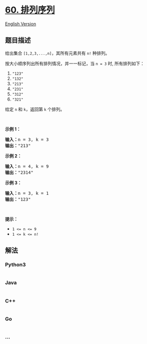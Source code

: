 # [60. 排列序列](https://leetcode.cn/problems/permutation-sequence)

[English Version](/solution/0000-0099/0060.Permutation%20Sequence/README_EN.md)

## 题目描述

<!-- 这里写题目描述 -->

<p>给出集合 <code>[1,2,3,...,n]</code>，其所有元素共有 <code>n!</code> 种排列。</p>

<p>按大小顺序列出所有排列情况，并一一标记，当 <code>n = 3</code> 时, 所有排列如下：</p>

<ol>
	<li><code>"123"</code></li>
	<li><code>"132"</code></li>
	<li><code>"213"</code></li>
	<li><code>"231"</code></li>
	<li><code>"312"</code></li>
	<li><code>"321"</code></li>
</ol>

<p>给定 <code>n</code> 和 <code>k</code>，返回第 <code>k</code> 个排列。</p>

<p> </p>

<p><strong>示例 1：</strong></p>

<pre>
<strong>输入：</strong>n = 3, k = 3
<strong>输出：</strong>"213"
</pre>

<p><strong>示例 2：</strong></p>

<pre>
<strong>输入：</strong>n = 4, k = 9
<strong>输出：</strong>"2314"
</pre>

<p><strong>示例 3：</strong></p>

<pre>
<strong>输入：</strong>n = 3, k = 1
<strong>输出：</strong>"123"
</pre>

<p> </p>

<p><strong>提示：</strong></p>

<ul>
	<li><code>1 <= n <= 9</code></li>
	<li><code>1 <= k <= n!</code></li>
</ul>


## 解法

<!-- 这里可写通用的实现逻辑 -->

<!-- tabs:start -->

### **Python3**

<!-- 这里可写当前语言的特殊实现逻辑 -->

```python

```

### **Java**

<!-- 这里可写当前语言的特殊实现逻辑 -->

```java

```

### **C++**

```cpp

```

### **Go**

```go

```

### **...**

```

```

<!-- tabs:end -->